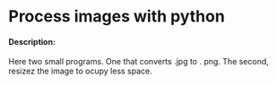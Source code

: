 # Process images with python
#### Description: 
Here two small programs. One that converts .jpg to . png.
The second, resizez the image to ocupy less space.
